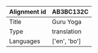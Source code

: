 |Alignment id | AB3BC132C
| --- | --- 
|Title | Guru Yoga 
|Type | translation
|Languages | ['en', 'bo']
